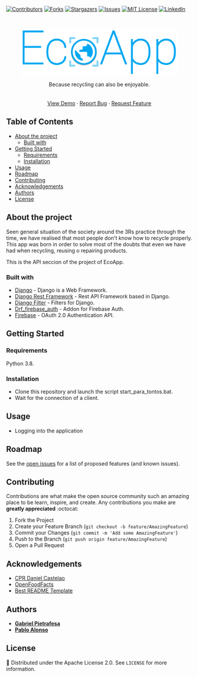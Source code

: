 <!-- PROJECT SHIELDS -->
<!--
*** I'm using markdown "reference style" links for readability.
*** Reference links are enclosed in brackets [ ] instead of parentheses ( ).
*** See the bottom of this document for the declaration of the reference variables
*** for contributors-url, forks-url, etc. This is an optional, concise syntax you may use.
*** https://www.markdownguide.org/basic-syntax/#reference-style-links
-->
[![Contributors][contributors-shield]][contributors-url]
[![Forks][forks-shield]][forks-url]
[![Stargazers][stars-shield]][stars-url]
[![Issues][issues-shield]][issues-url]
[![MIT License][license-shield]][license-url]
[![LinkedIn][linkedin-shield]][linkedin-url]

<!-- PROJECT LOGO -->
<br />
<p align="center">
  <a href="https://github.com/palonsovazquez/EcoAppApi">
    <img src="logo.png" alt="Logo" width="425" height="125">
  </a>
  <br />
  <p align="center">
    Because recycling can also be enjoyable.
    <br />
    <br />
    <br />
    <a href="https://github.com/palonsovazquez/EcoAppApi">View Demo</a>
    ·
    <a href="https://github.com/palonsovazquez/EcoAppApi/issues">Report Bug</a>
    ·
    <a href="https://github.com/palonsovazquez/EcoAppApi/issues">Request Feature</a>
  </p>
</p>

<!-- TABLE OF CONTENTS -->
## Table of Contents
* [About the project](#about-the-project)
  * [Built with](#built-with)
* [Getting Started](#getting-started)
  * [Requirements](#requirements)
  * [Installation](#installation)
* [Usage](#usage)
* [Roadmap](#roadmap)
* [Contributing](#contributing)
* [Acknowledgements](#acknowledgements)
* [Authors](#authors)
* [License](#license)

<!-- ABOUT THE PROJECT -->
## About the project
Seen general situation of the society around the 3Rs practice through the time, we have realised that most people don't know how to recycle properly. This app was born in order to solve most of the doubts that even we have had when recycling, reusing o repairing products.

This is the API seccion of the project of EcoApp.

### Built with
* [Django](https://www.django-rest-framework.org/) - Django is a Web Framework.
* [Django Rest Framework](https://www.djangoproject.com/) - Rest API Framework based in Django.
* [Django Filter](https://github.com/carltongibson/django-filter) - Filters for Django.
* [Drf_firebase_auth](https://github.com/garyburgmann/drf-firebase-auth) -  Addon for Firebase Auth.
* [Firebase](https://firebase.google.com/1) - OAuth 2.0 Authentication API.

<!-- GETTING STARTED -->
## Getting Started
### Requirements
Python 3.8.

### Installation
* Clone this repository and launch the script start_para_tontos.bat.
* Wait for the connection of a client.

<!-- USAGE EXAMPLES -->
## Usage
* Logging into the application


<!-- ROADMAP -->
## Roadmap
See the [open issues](https://github.com/palonsovazquez/EcoAppApi/issues) for a list of proposed features (and known issues).

<!-- CONTRIBUTING -->
## Contributing 
Contributions are what make the open source community such an amazing place to be learn, inspire, and create. Any contributions you make are **greatly appreciated** :octocat:

1. Fork the Project
2. Create your Feature Branch (`git checkout -b feature/AmazingFeature`)
3. Commit your Changes (`git commit -m 'Add some AmazingFeature'`)
4. Push to the Branch (`git push origin feature/AmazingFeature`)
5. Open a Pull Request

<!-- ACKNOWLEDGEMENTS -->
## Acknowledgements
* [CPR Daniel Castelao](https://www.danielcastelao.org)
* [OpenFoodFacts](https://es.openfoodfacts.org)
* [Best README Template](https://github.com/othneildrew/Best-README-Template)

## Authors
* [**Gabriel Pietrafesa**](https://github.com/gpietrafesavieitez)
* [**Pablo Alonso**](https://github.com/palonsovazquez)

<!-- LICENSE -->
## License
:bookmark:
Distributed under the Apache License 2.0. See `LICENSE` for more information.

<!-- MARKDOWN LINKS & IMAGES -->
<!-- https://www.markdownguide.org/basic-syntax/#reference-style-links -->
[contributors-shield]: https://img.shields.io/github/contributors/palonsovazquez/EcoAppApi.svg?style=flat-square
[contributors-url]: https://github.com/palonsovazquez/EcoAppApi/graphs/contributors
[forks-shield]: https://img.shields.io/github/forks/palonsovazquez/EcoAppApi.svg?style=flat-square
[forks-url]: https://github.com/palonsovazquez/EcoAppApi/network/members
[stars-shield]: https://img.shields.io/github/stars/palonsovazquez/EcoAppApi.svg?style=flat-square
[stars-url]: https://github.com/palonsovazquez/EcoAppApi/stargazers
[issues-shield]: https://img.shields.io/github/issues/palonsovazquez/EcoAppApi.svg?style=flat-square
[issues-url]: https://github.com/palonsovazquez/EcoAppApi/issues
[license-shield]: https://img.shields.io/github/license/palonsovazquez/EcoAppApi.svg?style=flat-square
[license-url]: https://github.com/palonsovazquez/EcoAppApi/blob/master/LICENSE
[linkedin-shield]: https://img.shields.io/badge/-LinkedIn-black.svg?style=flat-square&logo=linkedin&colorB=555
[linkedin-url]: https://linkedin.com/in/gabriel-pietrafesa-vi%25C3%25A9itez-126248122
[product-screenshot]: images/screenshot.png
